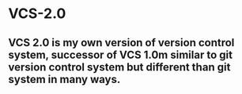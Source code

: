 # VCS-2.0

## VCS 2.0 is my own version of version control system, successor of VCS 1.0m similar to git version control system but different than git system in many ways.

